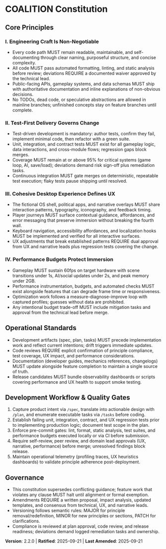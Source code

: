 <!--
Sync Impact Report
Version: 2.1.1 → 2.2.0
Modified Principles:
- [PRINCIPLE_1_NAME] placeholder → I. Engineering Craft Is Non-Negotiable
- [PRINCIPLE_2_NAME] placeholder → II. Test-First Delivery Governs Change
- [PRINCIPLE_3_NAME] placeholder → III. Cohesive Desktop Experience Defines UX
- [PRINCIPLE_4_NAME] placeholder → IV. Performance Budgets Protect Immersion
Added Sections:
- Operational Standards
- Development Workflow & Quality Gates
Removed Sections:
- Placeholder fifth principle slot
Templates requiring updates:
- ✅ .specify/templates/plan-template.md (Constitution checks + version reference)
- ✅ .specify/templates/tasks-template.md (Task phases mirror principles)
- ✅ .specify/templates/spec-template.md (Reviewed; no edits required)
Follow-up TODOs:
- None
-->

# COALITION Constitution

## Core Principles

### I. Engineering Craft Is Non-Negotiable
- Every code path MUST remain readable, maintainable, and self-documenting through clear naming, purposeful structure, and concise complexity.
- All code MUST pass automated formatting, linting, and static analysis before review; deviations REQUIRE a documented waiver approved by the technical lead.
- Public-facing APIs, gameplay systems, and data schemas MUST ship with authoritative documentation and inline explanations of non-obvious decisions.
- No TODOs, dead code, or speculative abstractions are allowed in mainline branches; unfinished concepts stay on feature branches until complete.

### II. Test-First Delivery Governs Change
- Test-driven development is mandatory: author tests, confirm they fail, implement minimal code, then refactor with a green suite.
- Unit, integration, and contract tests MUST exist for all gameplay logic, data interactions, and cross-module flows; regression gaps block merges.
- Coverage MUST remain at or above 95% for critical systems (game loop, AI, save/load); deviations demand risk sign-off plus remediation tasks.
- Continuous integration MUST gate merges on deterministic, repeatable test execution; flaky tests pause shipping until resolved.

### III. Cohesive Desktop Experience Defines UX
- The fictional OS shell, political apps, and narrative overlays MUST share interaction patterns, typography, iconography, and feedback timing.
- Player journeys MUST surface contextual guidance, affordances, and error messaging that preserve immersion without breaking the fourth wall.
- Keyboard navigation, accessibility affordances, and localization hooks MUST be implemented and verified for all interactive surfaces.
- UX adjustments that break established patterns REQUIRE dual approval from UX and narrative leads plus regression tests covering the change.

### IV. Performance Budgets Protect Immersion
- Gameplay MUST sustain 60fps on target hardware with scene transitions under 1s, AI/social updates under 2s, and peak memory under 2GB.
- Performance instrumentation, budgets, and automated checks MUST exist alongside features that can degrade frame time or responsiveness.
- Optimization work follows a measure-diagnose-improve loop with captured profiles; guesses without data are prohibited.
- Any intentional budget trade-off MUST include mitigation tasks and approval from the technical lead before merge.

## Operational Standards
- Development artifacts (spec, plan, tasks) MUST precede implementation work and reflect current intentions; drift triggers immediate updates.
- Code reviews REQUIRE explicit confirmation of principle compliance, test coverage, UX impact, and performance considerations.
- Documentation (developer guides, mechanics references, changelogs) MUST update alongside feature completion to maintain a single source of truth.
- Release candidates MUST bundle observability dashboards or scripts covering performance and UX health to support smoke testing.

## Development Workflow & Quality Gates
1. Capture product intent via `/spec`, translate into actionable design with `/plan`, and enumerate executable tasks via `/tasks` before coding.
2. Establish failing unit, integration, contract, and UX regression tests prior to implementing production logic; document test scope in the plan.
3. Enforce pre-commit gates: lint, format, static analysis, test suites, and performance budgets executed locally or via CI before submission.
4. Require self-review, peer review, and domain lead approvals (UX, narrative, performance) before merge; unresolved findings block release.
5. Maintain operational telemetry (profiling traces, UX heuristics dashboards) to validate principle adherence post-deployment.

## Governance
- This constitution supersedes conflicting guidance; feature work that violates any clause MUST halt until alignment or formal exemption.
- Amendments REQUIRE a written proposal, impact analysis, updated templates, and consensus from technical, UX, and narrative leads.
- Versioning follows semantic rules: MAJOR for principle removal/redefinition, MINOR for new principles or sections, PATCH for clarifications.
- Compliance is reviewed at plan approval, code review, and release readiness; deviations demand logged remediation tasks and ownership.

**Version**: 2.2.0 | **Ratified**: 2025-09-21 | **Last Amended**: 2025-09-21
